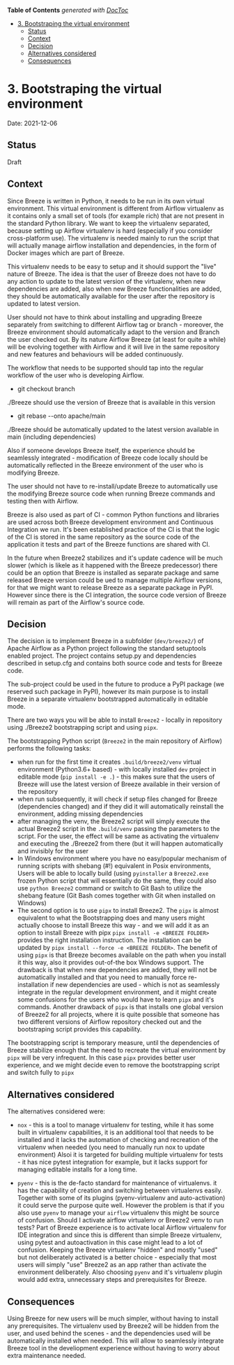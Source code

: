 <!--
 Licensed to the Apache Software Foundation (ASF) under one
 or more contributor license agreements.  See the NOTICE file
 distributed with this work for additional information
 regarding copyright ownership.  The ASF licenses this file
 to you under the Apache License, Version 2.0 (the
 "License"); you may not use this file except in compliance
 with the License.  You may obtain a copy of the License at

   http://www.apache.org/licenses/LICENSE-2.0

 Unless required by applicable law or agreed to in writing,
 software distributed under the License is distributed on an
 "AS IS" BASIS, WITHOUT WARRANTIES OR CONDITIONS OF ANY
 KIND, either express or implied.  See the License for the
 specific language governing permissions and limitations
 under the License.
 -->

<!-- START doctoc generated TOC please keep comment here to allow auto update -->
<!-- DON'T EDIT THIS SECTION, INSTEAD RE-RUN doctoc TO UPDATE -->
**Table of Contents**  *generated with [DocToc](https://github.com/thlorenz/doctoc)*

- [3. Bootstraping the virtual environment](#3-bootstraping-the-virtual-environment)
  - [Status](#status)
  - [Context](#context)
  - [Decision](#decision)
  - [Alternatives considered](#alternatives-considered)
  - [Consequences](#consequences)

<!-- END doctoc generated TOC please keep comment here to allow auto update -->

# 3. Bootstraping the virtual environment

Date: 2021-12-06

## Status

Draft

## Context

Since Breeze is written in Python, it needs to be run in its own virtual environment.
This virtual environment is different from Airflow virtualenv as it contains only a
small set of tools (for example rich) that are not present in the standard Python
library. We want to keep the virtualenv separated, because setting up Airflow
virtualenv is hard (especially if you consider cross-platform use). The virtualenv
is needed mainly to run the script that will actually manage airflow installation
and dependencies, in the form of Docker images which are part of Breeze.

This virtualenv needs to be easy to setup and it should support the "live" nature
of Breeze. The idea is that the user of Breeze does not have to do any action
to update to the latest version of the virtualenv, when new dependencies are
added, also when new Breeze functionalities are added, they should be automatically
available for the user after the repository is updated to latest version.

User should not have to think about installing and upgrading Breeze separately from
switching to different Airflow tag or branch - moreover, the Breeze environment
should automatically adapt to the version and Branch the user checked out. By its
nature Airflow Breeze (at least for quite a while) will be evolving together with
Airflow and it will live in the same repository and new features and behaviours
will be added continuously.

The workflow that needs to be supported should tap into the regular workflow
of the user who is developing Airflow.

* git checkout branch

./Breeze should use the version of Breeze that is available in this version

* git rebase --onto apache/main

./Breeze should be automatically updated to the latest version available
in main (including dependencies)

Also if someone develops Breeze itself, the experience should be seamlessly
integrated - modification of Breeze code locally should be automatically
reflected in the Breeze environment of the user who is modifying Breeze.

The user should not have to re-install/update Breeze to automatically use
the modifying Breeze source code when running Breeze commands and testing
then with Airflow.

Breeze is also used as part of CI - common Python functions and libraries
are used across both Breeze development environment and Continuous
Integration we run. It's been established practice of the CI is that the logic
of the CI is stored in the same repository as the source code of the
application it tests and part of the Breeze functions are shared with CI.

In the future when Breeze2 stabilizes and it's update cadence will be
much slower (which is likele as it happened with the Breeze predecessor)
there could be an option that Breeze is installed as separate package and
same released Breeze version could be ued to manage multiple Airflow
versions, for that we might want to release Breeze as a separate package
in PyPI. However since there is the CI integration, the source code
version of Breeze will remain as part of the Airflow's source code.


## Decision

The decision is to implement Breeze in a subfolder (`dev/breeze2/`) of
Apache Airflow as a Python project following the standard setuptools
enabled project. The project contains setup.py and dependencies described
in setup.cfg and contains both source code and tests for Breeze code.

The sub-project could be used in the future to produce a  PyPI package
(we reserved such package in PyPI), however its main purpose is
to install Breeze in a separate virtualenv bootstrapped
automatically in editable mode.

There are two ways you will be able to install `Breeze2` - locally in
repository using ./Breeze2 bootstrapping script and using `pipx`.

The bootstrapping Python script (`Breeze2` in the main repository
of Airflow) performs the following tasks:

* when run for the first time it creates `.build/breeze2/venv` virtual
  environment (Python3.6+ based) - with locally installed `dev`
  project in editable mode (`pip install -e .`) - this makes sure
  that the users of Breeze will use the latest version of Breeze
  available in their version of the repository
* when run subsequently, it will check if setup files changed for
  Breeze (dependencies changed) and if they did it will automatically
  reinstall the environment, adding missing dependencies
* after managing the venv, the Breeze2 script will simply execute
  the actual Breeze2 script in the `.build/venv` passing the
  parameters to the script. For the user, the effect will be same
  as activating the virtualenv and executing the ./Breeze2 from
  there (but it will happen automatically and invisibly for the
  user
* In Windows environment where you have no easy/popular mechanism
  of running scripts with shebang (#!) equivalent in Posix
  environments, Users will be able to locally build (using
  `pyinstaller` a `Breeze2.exe` frozen Python script that will
  essentially do the same, they could also use `python Breeze2`
  command or switch to Git Bash to utilize the shebang feature
  (Git Bash comes together with Git when installed on Windows)
* The second option is to use `pipx` to install Breeze2.
  The `pipx` is almost equivalent to what the Bootstrapping does
  and many users might actually choose to install Breeze this
  way - and we will add it as an option to install Breeze
  with pipx `pipx install -e <BREEZE FOLDER>` provides the right
  installation instruction. The installation can be updated
  by `pipx install --force -e <BREEZE FOLDER>`.
  The benefit of using `pipx` is that Breeze becomes
  available on the path when you install it this way, also
  it provides out-of-the box Windows support. The drawback is
  that when new dependencies are added, they will not be
  automatically installed and that you need to manually force
  re-installation if new dependencies are used - which is not
  as seamlessly integrate in the regular development
  environment, and it might create some confusions for the
  users who would have to learn `pipx` and it's commands.
  Another drawback of `pipx` is that installs one global
  version of Breeze2 for all projects, where it is quite
  possible that someone has two different versions of
  Airflow repository checked out and the bootstraping
  script provides this capability.

The bootstrapping script is temporary measure, until the
dependencies of Breeze stabilize enough that the need
to recreate the virtual environment by `pipx` will be
very infrequent. In this case `pipx` provides better
user experience, and we might decide even to remove the
bootstrapping script and switch fully to `pipx`

## Alternatives considered

The alternatives considered were:

* `nox` - this is a tool to manage virtualenv for testing, while
  it has some built in virtualenv capabilities, it is an
  additional tool that needs to be installed and it lacks
  the automation of checking and recreation of the virtualenv
  when needed (you need to manually run nox to update environment)
  Alsoi it is targeted for building multiple virtualenv
  for tests - it has nice pytest integration for example, but it
  lacks support for managing editable installs for a long time.

* `pyenv` - this is the de-facto standard for maintenance of
  virtualenvs. it has the capability of creation and switching
  between virtualenvs easily. Together with some of its plugins
  (pyenv-virtualenv and auto-activation) it could serve the
  purpose quite well. However the problem is that if you
  also use `pyenv` to manage your `airflow` virtualenv this might
  be source of confusion. Should I activate airflow virtualenv
  or Breeze2 venv to run tests? Part of Breeze experience is
  to activate local Airflow virtualenv for IDE integration and
  since this is different than simple Breeze virtualenv, using
  pytest and autoactivation in this case might lead to a lot
  of confusion. Keeping the Breeze virtualenv "hidden" and
  mostly "used" but not deliberately activated is a better
  choice - especially that most users will simply "use" Breeze2
  as an app rather than activate the environment deliberately.
  Also choosing `pyenv` and it's virtualenv plugin would
  add extra, unnecessary steps and prerequisites for Breeze.


## Consequences

Using Breeze for new users will be much simpler, without
having to install any prerequisites. The virtualenv used by
Breeze2 will be hidden from the user, and used behind the
scenes - and the dependencies used will be automatically
installed when needed. This will allow to seamlessly
integrate Breeze tool in the develiopment experience without
having to worry about extra maintenance needed.
